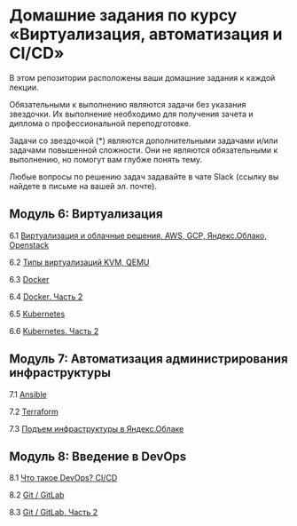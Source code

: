 # Домашние задания по курсу «Виртуализация, автоматизация и CI/CD» 

В этом репозитории расположены ваши домашние задания к каждой лекции. 

Обязательными к выполнению являются задачи без указания звездочки. Их выполнение необходимо для получения зачета и диплома о профессиональной переподготовке.

Задачи со звездочкой (*) являются дополнительными задачами и/или задачами повышенной сложности. Они не являются обязательными к выполнению, но помогут вам глубже понять тему.

Любые вопросы по решению задач задавайте в чате Slack (ссылку вы найдете в письме на вашей эл. почте).


## Модуль 6: Виртуализация

6.1 [Виртуализация и облачные решения. AWS, GCP, Яндекс.Облако, Openstack](https://github.com/netology-code/sdvps-homeworks/blob/main/6-1.md)

6.2 [Типы виртуализаций KVM, QEMU](https://github.com/netology-code/sdvps-homeworks/blob/main/6-03.md)

6.3 [Docker](https://github.com/netology-code/sdvps-homeworks/blob/main/6-03.md)

6.4 [Docker. Часть 2]()

6.5 [Kubernetes]()

6.6 [Kubernetes. Часть 2]()


## Модуль 7: Автоматизация администрирования инфраструктуры

7.1 [Ansible]()

7.2 [Terraform]()

7.3 [Подъем инфраструктуры в Яндекс.Облаке]()

## Модуль 8: Введение в DevOps

8.1 [Что такое DevOps? CI/CD]()

8.2 [Git / GitLab]()

8.3 [Git / GitLab. Часть 2]()
